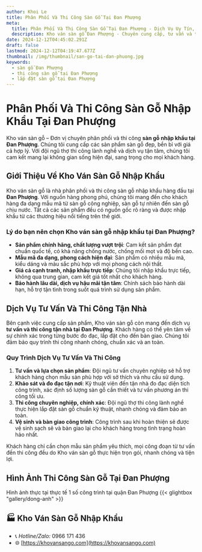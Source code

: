 ```yaml
---
author: Khoi Le
title: Phân Phối Và Thi Công Sàn Gỗ Tại Đan Phượng
meta:
  title: Phân Phối Và Thi Công Sàn Gỗ Tại Đan Phượng - Dịch Vụ Uy Tín, Chất Lượng
  description: Kho ván sàn gỗ Đan Phượng - Chuyên cung cấp, tư vấn và thi công sàn gỗ công nghiệp chất lượng cao. Dịch vụ uy tín, giá thành hợp lý.
date: 2024-12-12T04:45:02.291Z
draft: false
lastmod: 2024-12-12T04:19:47.677Z
thumbnail: /img/thumbnail/san-go-tai-dan-phuong.jpg
keywords:
  - sàn gỗ Đan Phượng
  - thi công sàn gỗ tại Đan Phượng
  - lắp đặt sàn gỗ tại Đan Phượng
---
```



# Phân Phối Và Thi Công Sàn Gỗ Nhập Khẩu Tại Đan Phượng

Kho ván sàn gỗ – Đơn vị chuyên phân phối và thi công **sàn gỗ nhập khẩu tại Đan Phượng**. Chúng tôi cung cấp các sản phẩm sàn gỗ đẹp, bền bỉ với giá cả hợp lý. Với đội ngũ thợ thi công lành nghề và dịch vụ tận tâm, chúng tôi cam kết mang lại không gian sống hiện đại, sang trọng cho mọi khách hàng.

## Giới Thiệu Về Kho Ván Sàn Gỗ Nhập Khẩu

Kho ván sàn gỗ là nhà phân phối và thi công sàn gỗ nhập khẩu hàng đầu tại **Đan Phượng**. Với nguồn hàng phong phú, chúng tôi mang đến cho khách hàng đa dạng mẫu mã từ sàn gỗ công nghiệp, sàn gỗ tự nhiên đến sàn gỗ chịu nước. Tất cả các sản phẩm đều có nguồn gốc rõ ràng và được nhập khẩu từ các thương hiệu nổi tiếng trên thế giới.

### Lý do bạn nên chọn **Kho ván sàn gỗ nhập khẩu tại Đan Phượng**?

- **Sản phẩm chính hãng, chất lượng vượt trội**: Cam kết sản phẩm đạt chuẩn quốc tế, có khả năng chống nước, chống mối mọt và độ bền cao.
- **Mẫu mã đa dạng, phong cách hiện đại**: Sản phẩm có nhiều mẫu mã, kiểu dáng và màu sắc phù hợp với mọi phong cách nội thất.
- **Giá cả cạnh tranh, nhập khẩu trực tiếp**: Chúng tôi nhập khẩu trực tiếp, không qua trung gian, cam kết giá tốt nhất cho khách hàng.
- **Bảo hành lâu dài, dịch vụ hậu mãi tận tâm**: Chính sách bảo hành dài hạn, hỗ trợ tận tình trong suốt quá trình sử dụng sản phẩm.

## Dịch Vụ Tư Vấn Và Thi Công Tận Nhà

Bên cạnh việc cung cấp sản phẩm, Kho ván sàn gỗ còn mang đến dịch vụ **tư vấn và thi công tận nhà tại Đan Phượng**. Khách hàng có thể yên tâm về sự chính xác trong từng bước đo đạc, lắp đặt cho đến bàn giao. Chúng tôi đảm bảo quy trình thi công nhanh chóng, chuẩn xác và an toàn.

### Quy Trình Dịch Vụ Tư Vấn Và Thi Công

1. **Tư vấn và lựa chọn sản phẩm**: Đội ngũ tư vấn chuyên nghiệp sẽ hỗ trợ khách hàng chọn mẫu sàn phù hợp với sở thích và nhu cầu sử dụng.
2. **Khảo sát và đo đạc tận nơi**: Kỹ thuật viên đến tận nhà đo đạc diện tích công trình, xác định số lượng sàn gỗ cần thiết và tư vấn phương án thi công tối ưu.
3. **Thi công chuyên nghiệp, chính xác**: Đội ngũ thợ thi công lành nghề thực hiện lắp đặt sàn gỗ chuẩn kỹ thuật, nhanh chóng và đảm bảo an toàn.
4. **Vệ sinh và bàn giao công trình**: Công trình sau khi hoàn thiện sẽ được vệ sinh sạch sẽ và bàn giao lại cho khách hàng trong tình trạng hoàn hảo nhất.

Khách hàng chỉ cần chọn mẫu sản phẩm yêu thích, mọi công đoạn từ tư vấn đến thi công đều do Kho ván sàn gỗ thực hiện trọn gói, nhanh chóng và tiện lợi.

## Hình Ảnh Thi Công Sàn Gỗ Tại Đan Phượng

Hình ảnh thực tại thực tế 1 số công trình tại quận Đan Phượng
{{< glightbox "gallery/dong-anh" >}}

## 🏭 Kho Ván Sàn Gỗ Nhập Khẩu

- 📞 *Hotline/Zalo:*  0966 171 436
- 🌐 [https://khovansango.com](https://khovansango.com)
